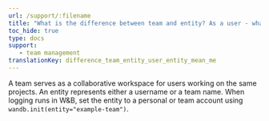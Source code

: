 ```yaml
---
url: /support/:filename
title: "What is the difference between team and entity? As a user - what does entity mean for me?"
toc_hide: true
type: docs
support:
   - team management
translationKey: difference_team_entity_user_entity_mean_me
---
```

A team serves as a collaborative workspace for users working on the same projects. An entity represents either a username or a team name. When logging runs in W&B, set the entity to a personal or team account using `wandb.init(entity="example-team")`.